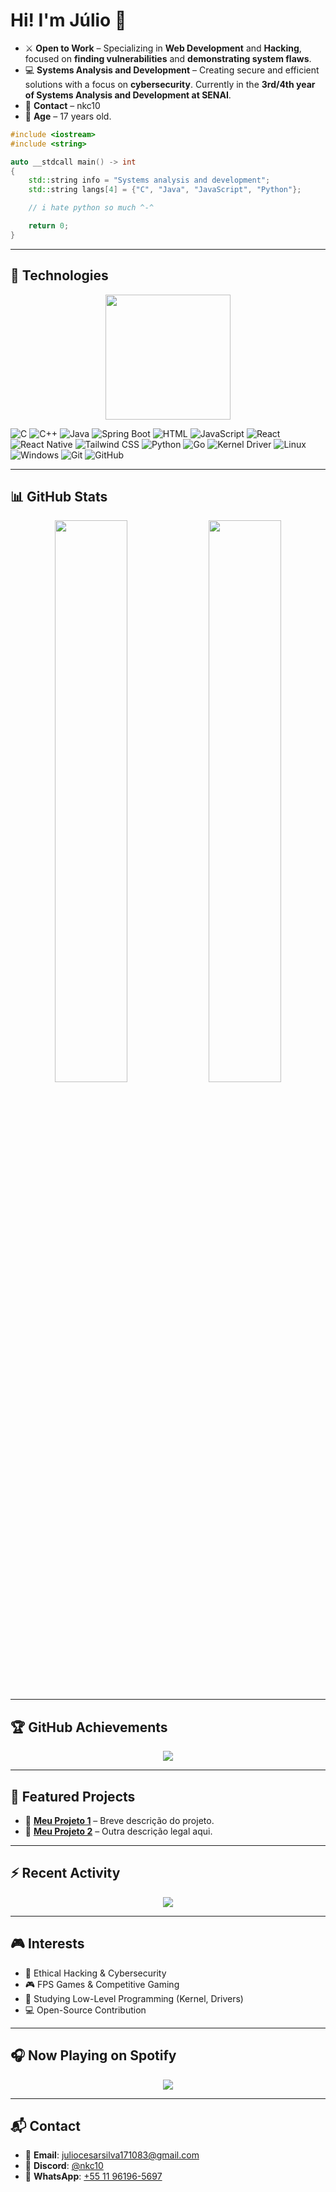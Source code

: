 # Hi! I'm Júlio 👋

- ⚔️ **Open to Work** – Specializing in **Web Development** and **Hacking**, focused on **finding vulnerabilities** and **demonstrating system flaws**.
- 💻 **Systems Analysis and Development** – Creating secure and efficient solutions with a focus on **cybersecurity**. Currently in the **3rd/4th year of Systems Analysis and Development at SENAI**.
- 📩 **Contact** – nkc10
- 🎂 **Age** – 17 years old.

```C++
#include <iostream>
#include <string>

auto __stdcall main() -> int
{
    std::string info = "Systems analysis and development";
    std::string langs[4] = {"C", "Java", "JavaScript", "Python"};

    // i hate python so much ^-^

    return 0;
}
```

---

## 🚀 Technologies
<p align="center">
    <img src="https://media4.giphy.com/media/vfTnz2QVJ1ip2/giphy.gif" width="200">
</p>

<div align="left">
    <img alt="C" src="https://img.shields.io/badge/C-000000?style=for-the-badge&logo=c">
    <img alt="C++" src="https://img.shields.io/badge/C++-000000?style=for-the-badge&logo=c%2B%2B&logoColor=blue">
    <img alt="Java" src="https://img.shields.io/badge/Java-000000?style=for-the-badge&logo=openjdk&logoColor=orange">
    <img alt="Spring Boot" src="https://img.shields.io/badge/Spring%20Boot-000000?style=for-the-badge&logo=springboot&logoColor=green">
    <img alt="HTML" src="https://img.shields.io/badge/HTML-000000?style=for-the-badge&logo=html5&logoColor=orange">
    <img alt="JavaScript" src="https://img.shields.io/badge/JavaScript-000000?style=for-the-badge&logo=JavaScript&logoColor=yellow">
    <img alt="React" src="https://img.shields.io/badge/React-000000?style=for-the-badge&logo=react&logoColor=61DAFB">
    <img alt="React Native" src="https://img.shields.io/badge/React%20Native-000000?style=for-the-badge&logo=react&logoColor=61DAFB">
    <img alt="Tailwind CSS" src="https://img.shields.io/badge/Tailwind%20CSS-000000?style=for-the-badge&logo=tailwindcss&logoColor=38B2AC">
    <img alt="Python" src="https://img.shields.io/badge/Python-000000?style=for-the-badge&logo=python&logoColor=blue">
    <img alt="Go" src="https://img.shields.io/badge/Go-000000?style=for-the-badge&logo=go&logoColor=00ADD8">
    <img alt="Kernel Driver" src="https://img.shields.io/badge/Kernel%20Driver-000000?style=for-the-badge&logo=linux&logoColor=white">
    <img alt="Linux" src="https://img.shields.io/badge/Linux-000000?style=for-the-badge&logo=linux">
    <img alt="Windows" src="https://img.shields.io/badge/Windows-000000?style=for-the-badge&logo=windows">
    <img alt="Git" src="https://img.shields.io/badge/Git-000000?style=for-the-badge&logo=git">
    <img alt="GitHub" src="https://img.shields.io/badge/GitHub-000000?style=for-the-badge&logo=github">
</div>

---

## 📊 GitHub Stats
<p align="center">
  <img width="48%" src="https://github-readme-stats.vercel.app/api?username=nyxpdb&show_icons=true&theme=radical" />
  <img width="48%" src="https://github-readme-streak-stats.herokuapp.com/?user=nyxpdb&theme=radical" />
</p>

---

## 🏆 GitHub Achievements
<p align="center">
  <img src="https://github-profile-trophy.vercel.app/?username=nyxpdb&theme=radical&no-bg=true&no-frame=true" />
</p>

---

## 🚀 Featured Projects
- 🔗 [**Meu Projeto 1**](https://github.com/nkc10/Projeto1) – Breve descrição do projeto.
- 🔗 [**Meu Projeto 2**](https://github.com/nkc10/Projeto2) – Outra descrição legal aqui.

---

## ⚡ Recent Activity
<p align="center">
  <img src="https://activity-graph.herokuapp.com/graph?username=nkc10&theme=redical" />
</p>

---

## 🎮 Interests
- 🎯 Ethical Hacking & Cybersecurity
- 🎮 FPS Games & Competitive Gaming
- 📖 Studying Low-Level Programming (Kernel, Drivers)
- 💻 Open-Source Contribution

---

## 🎧 Now Playing on Spotify
<p align="center">
  <img src="https://spotify-github-profile.vercel.app/api/view?uid=31y3l2yu66kwd7ckpi4tu5ray4yy&cover_image=true&theme=default&show_offline=false&background_color=000000&bar_color=53b14f&bar_color_cover=false">
</p>

---

## 📬 Contact
- 📧 **Email**: [juliocesarsilva171083@gmail.com](mailto:juliocesarsilva171083@gmail.com)
- 💬 **Discord**: [@nkc10](https://discordapp.com/users/1071094341617057822)  
- 📱 **WhatsApp**: [+55 11 96196-5697](https://wa.me/5511961965697)

